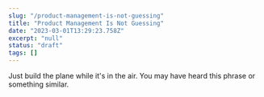 ```yaml
---
slug: "/product-management-is-not-guessing"
title: "Product Management Is Not Guessing"
date: "2023-03-01T13:29:23.758Z"
excerpt: "null"
status: "draft"
tags: []
---
```

Just build the plane while it's in the air. You may have heard this phrase or something similar.